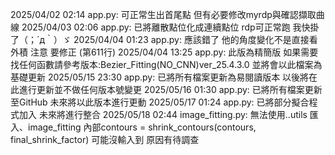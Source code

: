 2025/04/02 02:14 app.py: 可正常生出首尾點 但有必要修改myrdp與確認擷取曲線
2025/04/03 02:06 app.py: 已將離散點位化成連續點位 rdp可正常跑 我快掛了（；´д｀）ゞ
2025/04/04 01:23 app.py: 應該錯了 他的角度變化不是直接看外積 注意 要修正 (第611行)
2025/04/04 13:25 app.py: 此版為精簡版 如果需要找任何函數請參考版本:Bezier_Fitting(NO_CNN)ver_25.4.3.0
                        並將會以此檔案為基礎更新
2025/05/15 23:30 app.py: 已將所有檔案更新為易閱讀版本 以後將在此進行更新並不做任何版本號變更
2025/05/16 01:30 app.py: 已將所有檔案更新至GitHub 未來將以此版本進行更動
2025/05/17 01:24 app.py: 已將部分擬合程式加入 未來將進行整合
2025/05/18 02:44 image_fitting.py: 無法使用..utils 匯入、image_fitting 內部contours = shrink_contours(contours, final_shrink_factor) 可能沒輸入到 原因有待調查
